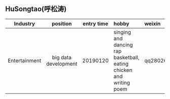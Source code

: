 ## HuSongtao(呼松涛)

|Industry | position | entry time | hobby | weixin| remarks|
| :----: | :----: | :----: | :---- | :---- | :---- |
|Entertainment | big data development | 20190120 | singing and dancing rap basketball, eating chicken and writing poem | qq2802673147| single and handsome|
